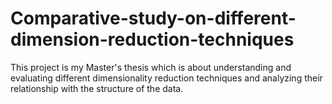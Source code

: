 # Comparative-study-on-different-dimension-reduction-techniques
This project is my Master's thesis which is about understanding and evaluating different dimensionality reduction techniques and
analyzing their relationship with the structure of the data. 
